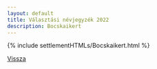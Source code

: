 ```yaml
---
layout: default
title: Választási névjegyzék 2022
description: Bocskaikert
---
```


{% include settlementHTMLs/Bocskaikert.html %}

[Vissza](./)